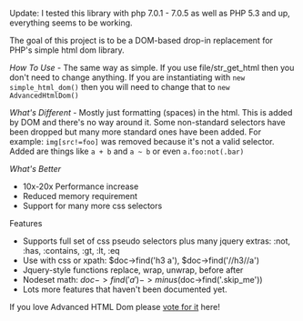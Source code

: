 Update: I tested this library with php 7.0.1 - 7.0.5 as well as PHP 5.3 and up, everything seems to be working.

The goal of this project is to be a DOM-based drop-in replacement for PHP's simple html dom library.

*How To Use* - The same way as simple. If you use file/str_get_html then you don't need to change anything. If you are instantiating with `new simple_html_dom()` then you will need to change that to `new AdvancedHtmlDom()`

*What's Different* - Mostly just formatting (spaces) in the html. This is added by DOM and there's no way around it. Some non-standard selectors have been dropped but many more standard ones have been added. For example: `img[src!=foo]` was removed because it's not a valid selector. Added are things like `a + b` and `a ~ b` or even `a.foo:not(.bar)`

*What's Better*
- 10x-20x Performance increase
- Reduced memory requirement
- Support for many more css selectors

Features
* Supports full set of css pseudo selectors plus many jquery extras: :not, :has, :contains, :gt, :lt, :eq
* Use with css or xpath: $doc->find('h3 a'), $doc->find('//h3//a')
* Jquery-style functions replace, wrap, unwrap, before after
* Nodeset math: $doc->find('a')->minus($doc->find('.skip_me'))
* Lots more features that haven't been documented yet.

If you love Advanced HTML Dom please [vote for it](http://stackoverflow.com/questions/3577641/how-do-you-parse-and-process-html-xml-in-php?page=2#27539256) here!
